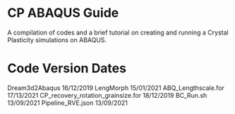 # CP ABAQUS Guide
A compilation of codes and a brief tutorial on creating and running a Crystal Plasticity simulations on ABAQUS.

# Code Version Dates
Dream3d2Abaqus                       16/12/2019
LengMorph                            15/01/2021
ABQ_Lengthscale.for                  17/13/2021
CP_recovery_rotation_grainsize.for   18/12/2019
BC_Run.sh                            13/09/2021
Pipeline_RVE.json                    13/09/2021
